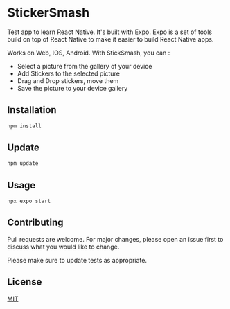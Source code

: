 # StickerSmash

Test app to learn React Native.
It's built with Expo. Expo is a set of tools build on top of React Native to make it easier to build React Native apps.

 Works on Web, IOS, Android.
With StickSmash, you can :
*   Select a picture from the gallery of your device
*  Add Stickers to the selected picture
*  Drag and Drop stickers, move them
*  Save the picture to your device gallery

## Installation
```cmd
npm install
```

## Update
```cmd
npm update
```

## Usage

```cmd
npx expo start
```

## Contributing

Pull requests are welcome. For major changes, please open an issue first
to discuss what you would like to change.

Please make sure to update tests as appropriate.

## License

[MIT](https://choosealicense.com/licenses/mit/)